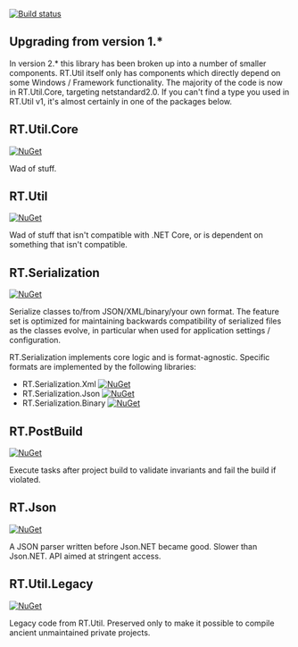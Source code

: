 [![Build status](https://ci.appveyor.com/api/projects/status/vcq0cfok21wlmdvm?svg=true)](https://ci.appveyor.com/project/rstarkov/rt-util)

## Upgrading from version 1.*

In version 2.* this library has been broken up into a number of smaller components. RT.Util itself only has components which directly depend on some Windows / Framework functionality. The majority of the code is now in RT.Util.Core, targeting netstandard2.0. If you can't find a type you used in RT.Util v1, it's almost certainly in one of the packages below.

## RT.Util.Core

[![NuGet](https://img.shields.io/nuget/v/RT.Util.Core.svg)](https://www.nuget.org/packages/RT.Util.Core/)

Wad of stuff.

## RT.Util

[![NuGet](https://img.shields.io/nuget/v/RT.Util.svg)](https://www.nuget.org/packages/RT.Util/)

Wad of stuff that isn't compatible with .NET Core, or is dependent on something that isn't compatible.

## RT.Serialization

[![NuGet](https://img.shields.io/nuget/v/RT.Serialization.svg)](https://www.nuget.org/packages/RT.Serialization/)

Serialize classes to/from JSON/XML/binary/your own format. The feature set is optimized for maintaining backwards compatibility of serialized files as the classes evolve, in particular when used for application settings / configuration.

RT.Serialization implements core logic and is format-agnostic. Specific formats are implemented by the following libraries:

- RT.Serialization.Xml [![NuGet](https://img.shields.io/nuget/v/RT.Serialization.Xml.svg)](https://www.nuget.org/packages/RT.Serialization.Xml/)
- RT.Serialization.Json [![NuGet](https://img.shields.io/nuget/v/RT.Serialization.Json.svg)](https://www.nuget.org/packages/RT.Serialization.Json/)
- RT.Serialization.Binary [![NuGet](https://img.shields.io/nuget/v/RT.Serialization.Binary.svg)](https://www.nuget.org/packages/RT.Serialization.Binary/)

## RT.PostBuild

[![NuGet](https://img.shields.io/nuget/v/RT.PostBuild.svg)](https://www.nuget.org/packages/RT.PostBuild/)

Execute tasks after project build to validate invariants and fail the build if violated.

## RT.Json

[![NuGet](https://img.shields.io/nuget/v/RT.Json.svg)](https://www.nuget.org/packages/RT.Json/)

A JSON parser written before Json.NET became good. Slower than Json.NET. API aimed at stringent access.

## RT.Util.Legacy

[![NuGet](https://img.shields.io/nuget/v/RT.Util.Legacy.svg)](https://www.nuget.org/packages/RT.Util.Legacy/)

Legacy code from RT.Util. Preserved only to make it possible to compile ancient unmaintained private projects.
